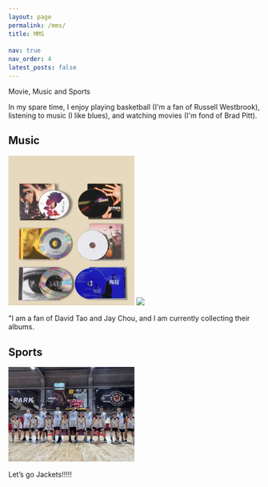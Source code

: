 ```yaml
---
layout: page
permalink: /mms/
title: MMS

nav: true
nav_order: 4
latest_posts: false
---
```


Movie, Music and Sports

In my spare time, I enjoy playing basketball (I'm a fan of Russell Westbrook), listening to music (I like blues), and watching movies (I'm fond of Brad Pitt).


## Music


<img style="width:50%" src="/assets/img/mms/music1.png" />


<img style="width:50%%" src="/assets/img/mms/music2.png" />


"I am a fan of David Tao and Jay Chou, and I am currently collecting their albums.


## Sports


<img style="width:50%" src="/assets/img/mms/sport1.png" />



Let’s go Jackets!!!!!

